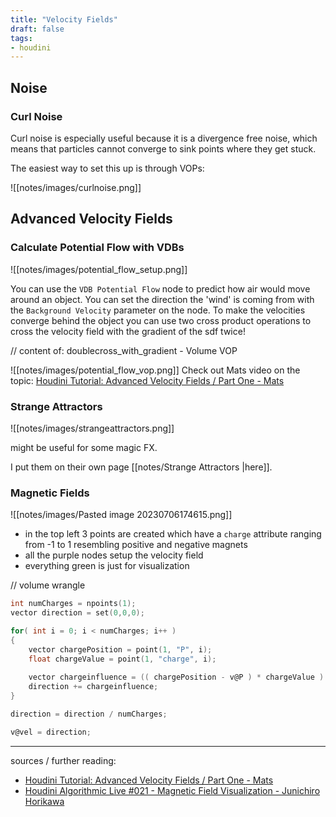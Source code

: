 ```yaml
---
title: "Velocity Fields"
draft: false
tags:
- houdini
---
```

## Noise

### Curl Noise

Curl noise is especially useful because it is a divergence free noise, which means that particles cannot converge to sink points where they get stuck.

The easiest way to set this up is through VOPs:

![[notes/images/curlnoise.png]]

## Advanced Velocity Fields

### Calculate Potential Flow with VDBs

![[notes/images/potential_flow_setup.png]]

You can use the `VDB Potential Flow` node to predict how air would move around an object. You can set the direction the 'wind' is coming from with the `Background Velocity` parameter on the node. To make the velocities converge behind the object you can use two cross product operations to cross the velocity field with the gradient of the sdf twice! 

// content of: doublecross_with_gradient - Volume VOP

![[notes/images/potential_flow_vop.png]]
Check out Mats video on the topic: [Houdini Tutorial: Advanced Velocity Fields / Part One - Mats](https://www.youtube.com/watch?v=K0cNvpXujmk)

### Strange Attractors

![[notes/images/strangeattractors.png]]

might be useful for some magic FX.

I put them on their own page [[notes/Strange Attractors |here]].

### Magnetic Fields

![[notes/images/Pasted image 20230706174615.png]]
- in the top left 3 points are created which have a `charge` attribute ranging from -1 to 1 resembling positive and negative magnets
- all the purple nodes setup the velocity field
- everything green is just for visualization

// volume wrangle

```C
int numCharges = npoints(1);
vector direction = set(0,0,0);

for( int i = 0; i < numCharges; i++ )
{
    vector chargePosition = point(1, "P", i);
    float chargeValue = point(1, "charge", i);
    
    vector chargeinfluence = (( chargePosition - v@P ) * chargeValue ) / pow(length(chargePosition - v@P), chf("power")); // set power to 3 as default
    direction += chargeinfluence;
}

direction = direction / numCharges;

v@vel = direction;
```

---

sources / further reading:
- [Houdini Tutorial: Advanced Velocity Fields / Part One - Mats](https://www.youtube.com/watch?v=K0cNvpXujmk)
- [Houdini Algorithmic Live #021 - Magnetic Field Visualization -  Junichiro Horikawa](https://www.youtube.com/watch?v=pnfFbF-60qw)